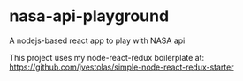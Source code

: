 # nasa-api-playground
A nodejs-based react app to play with NASA api

This project uses my node-react-redux boilerplate at:
https://github.com/jvestolas/simple-node-react-redux-starter
